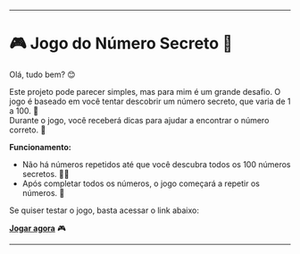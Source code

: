 
---

# 🎮 Jogo do Número Secreto 🤫

Olá, tudo bem? 😊

Este projeto pode parecer simples, mas para mim é um grande desafio. O jogo é baseado em você tentar descobrir um número secreto, que varia de 1 a 100. 🔢  
Durante o jogo, você receberá dicas para ajudar a encontrar o número correto. 🎯

**Funcionamento:**
- Não há números repetidos até que você descubra todos os 100 números secretos. 🕵️‍♂️
- Após completar todos os números, o jogo começará a repetir os números. 🔄

Se quiser testar o jogo, basta acessar o link abaixo: 

[**Jogar agora**](https://secret-number-game-tan.vercel.app) 🎮

---
